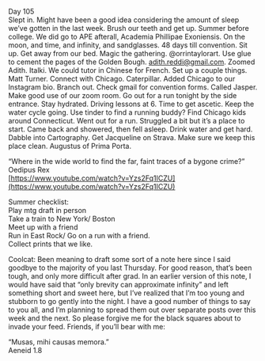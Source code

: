 Day 105  
Slept in. Might have been a good idea considering the amount of sleep we’ve gotten in the last week. Brush our teeth and get up. Summer before college. We did go to APE afterall, Academia Phillipae Exoniensis. On the moon, and time, and infinity, and sandglasses. 48 days till convention. Sit up. Get away from our bed. Magic the gathering. @orrintaylorart. Use glue to cement the pages of the Golden Bough. [adith.reddi@gmail.com](mailto:adith.reddi@gmail.com). Zoomed Adith. Italki. We could tutor in Chinese for French. Set up a couple things. Matt Turner. Connect with Chicago. Caterpillar. Added Chicago to our Instagram bio. Branch out. Check gmail for convention forms. Called Jasper. Make good use of our zoom room. Go out for a run tonight by the side entrance. Stay hydrated. Driving lessons at 6\. Time to get ascetic. Keep the water cycle going. Use tinder to find a running buddy? Find Chicago kids around Connecticut. Went out for a run. Struggled a bit but it’s a place to start. Came back and showered, then fell asleep. Drink water and get hard. Dabble into Cartography. Get Jacqueline on Strava. Make sure we keep this place clean. Augustus of Prima Porta. 

“Where in the wide world to find the far, faint traces of a bygone crime?” Oedipus Rex  
[https://www.youtube.com/watch?v=Yzs2Fq1ICZU](https://www.youtube.com/watch?v=Yzs2Fq1ICZU)

Summer checklist:  
Play mtg draft in person  
Take a train to New York/ Boston  
Meet up with a friend  
Run in East Rock/ Go on a run with a friend.  
Collect prints that we like.  

Coolcat: Been meaning to draft some sort of a note here since I said goodbye to the majority of you last Thursday. For good reason, that’s been tough, and only more difficult after grad. In an earlier version of this note, I would have said that “only brevity can approximate infinity” and left something short and sweet here, but I’ve realized that I’m too young and stubborn to go gently into the night. I have a good number of things to say to you all, and I’m planning to spread them out over separate posts over this week and the next. So please forgive me for the black squares about to invade your feed. Friends, if you’ll bear with me:

“Musas, mihi causas memora.”  
Aeneid 1.8